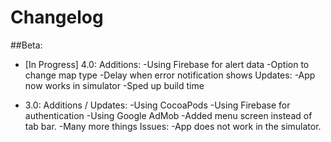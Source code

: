 # Changelog

##Beta:

- [In Progress] 4.0:
Additions:
-Using Firebase for alert data
-Option to change map type
-Delay when error notification shows
Updates:
-App now works in simulator
-Sped up build time

- 3.0: 
Additions / Updates:
-Using CocoaPods
-Using Firebase for authentication
-Using Google AdMob
-Added menu screen instead of tab bar.
-Many more things
Issues:
-App does not work in the simulator.
